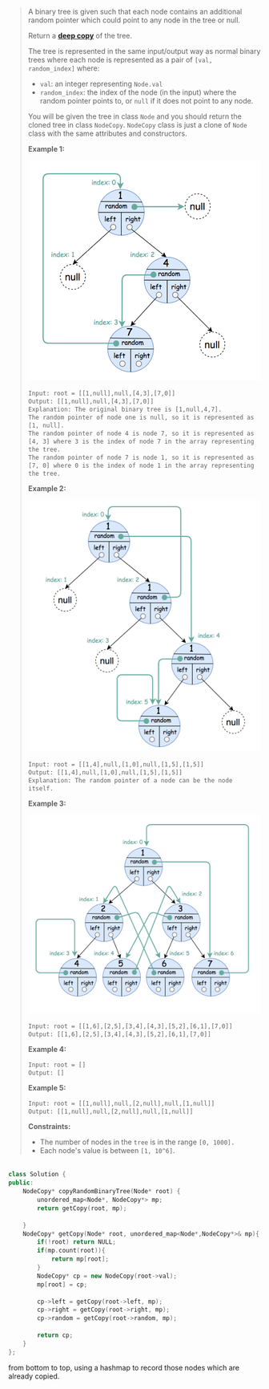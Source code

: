 > A binary tree is given such that each node contains an additional random pointer which could point to any node in the tree or null.
>
> Return a [**deep copy**](https://en.wikipedia.org/wiki/Object_copying#Deep_copy) of the tree.
>
> The tree is represented in the same input/output way as normal binary trees where each node is represented as a pair of `[val, random_index]` where:
>
> - `val`: an integer representing `Node.val`
> - `random_index`: the index of the node (in the input) where the random pointer points to, or `null` if it does not point to any node.
>
> You will be given the tree in class `Node` and you should return the cloned tree in class `NodeCopy`. `NodeCopy` class is just a clone of `Node` class with the same attributes and constructors.
>
>  
>
> **Example 1:**
>
> ![img](README.assets/clone_1.png)
>
> ```
> Input: root = [[1,null],null,[4,3],[7,0]]
> Output: [[1,null],null,[4,3],[7,0]]
> Explanation: The original binary tree is [1,null,4,7].
> The random pointer of node one is null, so it is represented as [1, null].
> The random pointer of node 4 is node 7, so it is represented as [4, 3] where 3 is the index of node 7 in the array representing the tree.
> The random pointer of node 7 is node 1, so it is represented as [7, 0] where 0 is the index of node 1 in the array representing the tree.
> ```
>
> **Example 2:**
>
> ![img](README.assets/clone_2.png)
>
> ```
> Input: root = [[1,4],null,[1,0],null,[1,5],[1,5]]
> Output: [[1,4],null,[1,0],null,[1,5],[1,5]]
> Explanation: The random pointer of a node can be the node itself.
> ```
>
> **Example 3:**
>
> ![img](README.assets/clone_3.png)
>
> ```
> Input: root = [[1,6],[2,5],[3,4],[4,3],[5,2],[6,1],[7,0]]
> Output: [[1,6],[2,5],[3,4],[4,3],[5,2],[6,1],[7,0]]
> ```
>
> **Example 4:**
>
> ```
> Input: root = []
> Output: []
> ```
>
> **Example 5:**
>
> ```
> Input: root = [[1,null],null,[2,null],null,[1,null]]
> Output: [[1,null],null,[2,null],null,[1,null]]
> ```
>
>  
>
> **Constraints:**
>
> - The number of nodes in the `tree` is in the range `[0, 1000].`
> - Each node's value is between `[1, 10^6]`.

```cpp

class Solution {
public:
    NodeCopy* copyRandomBinaryTree(Node* root) {
        unordered_map<Node*, NodeCopy*> mp;
        return getCopy(root, mp);
         
    }
    NodeCopy* getCopy(Node* root, unordered_map<Node*,NodeCopy*>& mp){
        if(!root) return NULL;
        if(mp.count(root)){
            return mp[root];
        }
        NodeCopy* cp = new NodeCopy(root->val);
        mp[root] = cp;
        
        cp->left = getCopy(root->left, mp);
        cp->right = getCopy(root->right, mp);
        cp->random = getCopy(root->random, mp);
        
        return cp;
    }
};
```

from bottom to top, using a hashmap to record those nodes which are already copied.